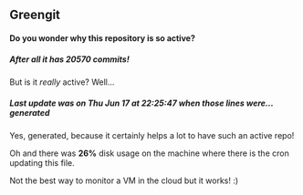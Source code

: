 ## Greengit

#### Do you wonder why this repository is so active?

##### After all it has 20570 commits!

But is it *really* active? Well...

##### Last update was on Thu Jun 17 at 22:25:47 when those lines were... generated

Yes, generated, because it certainly helps a lot to have such an active repo!

Oh and there was **26%** disk usage on the machine
where there is the cron updating this file.

Not the best way to monitor a VM in the cloud but it works! :)
